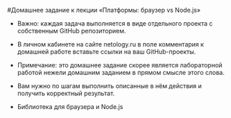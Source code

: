 #Домашнее задание к лекции «Платформы: браузер vs Node.js»

+ Важно: каждая задача выполняется в виде отдельного проекта с собственным GitHub репозиторием.

+ В личном кабинете на сайте netology.ru в поле комментария к домашней работе вставьте ссылки на ваш GitHub-проекты.

+ Примечание: это домашнее задание скорее является лабораторной работой нежели домашним заданием в прямом смысле этого слова.

+ Вам нужно по шагам выполнить описанные в нём действия и получить корректный результат.

+ Библиотека для браузера и Node.js